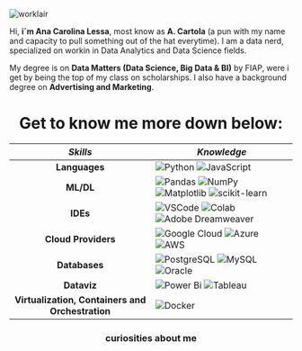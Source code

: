 ![worklair](https://github.com/anacartola/anacartola/assets/136506553/80480723-1ec4-4f62-a49e-88bd709e6c57)


Hi, **i´m Ana Carolina Lessa**, most know as **A. Cartola** (a pun with my name and capacity to pull something out of the hat everytime).
I am a data nerd, specialized on workin in Data Analytics and Data Science fields.

My degree is on **Data Matters (Data Science, Big Data & BI)** by FIAP, were i get by being the top of my class on scholarships. I also have a background degree on **Advertising and Marketing**.

<h1 align="center">Get to know me more down below:</h1>
<div align="center">
 
***Skills*** | ***Knowledge*** 
:----:|----
 **Languages** | ![Python](https://img.shields.io/badge/Python-14354C?style=for-the-badge&logo=python&logoColor=white) ![JavaScript](https://img.shields.io/badge/JavaScript-F7DF1E?style=for-the-badge&logo=JavaScript&logoColor=white) 
**ML/DL** | ![Pandas](https://img.shields.io/badge/pandas-%23150458.svg?style=for-the-badge&logo=pandas&logoColor=white) ![NumPy](https://img.shields.io/badge/numpy-%23013243.svg?style=for-the-badge&logo=numpy&logoColor=white) ![Matplotlib](https://img.shields.io/badge/Matplotlib-%23ffffff.svg?style=for-the-badge&logo=Matplotlib&logoColor=black) ![scikit-learn](https://img.shields.io/badge/scikit--learn-%23F7931E.svg?style=for-the-badge&logo=scikit-learn&logoColor=white) 
**IDEs** | ![VSCode](https://img.shields.io/badge/Visual_Studio_Code-0078D4?style=for-the-badge&logo=visual%20studio%20code&logoColor=white) ![Colab](https://img.shields.io/badge/Colab-F9AB00?style=for-the-badge&logo=googlecolab&color=525252) ![Adobe Dreamweaver](https://img.shields.io/badge/Adobe%20Dreamweaver-072401?style=for-the-badge&logo=Adobe%20Dreamweaver&logoColor=34F400)
**Cloud Providers** | ![Google Cloud](https://img.shields.io/badge/GoogleCloud-%234285F4.svg?style=for-the-badge&logo=google-cloud&logoColor=white) ![Azure](https://img.shields.io/badge/azure-%230072C6.svg?style=for-the-badge&logo=microsoftazure&logoColor=white) ![AWS](https://img.shields.io/badge/Amazon_AWS-FF9900?style=for-the-badge&logo=amazonaws&logoColor=white)
**Databases** | ![PostgreSQL](https://img.shields.io/badge/PostgreSQL-316192?style=for-the-badge&logo=postgresql&logoColor=white) ![MySQL](https://img.shields.io/badge/MySQL-005C84?style=for-the-badge&logo=mysql&logoColor=white) ![Oracle](https://img.shields.io/badge/Oracle-F80000?style=for-the-badge&logo=Oracle&logoColor=white)
**Dataviz** | ![Power Bi](https://img.shields.io/badge/power_bi-F2C811?style=for-the-badge&logo=powerbi&logoColor=black)  ![Tableau](https://img.shields.io/badge/Tableau-E97627?style=for-the-badge&logo=Tableau&logoColor=white)
**Virtualization, Containers and Orchestration** | ![Docker](https://img.shields.io/badge/docker-%230db7ed.svg?style=for-the-badge&logo=docker&logoColor=white)

### curiosities about me

   </div>
